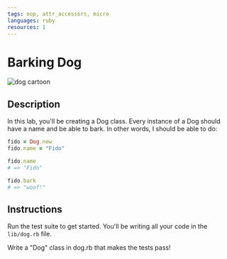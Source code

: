 ```yaml
---
tags: oop, attr_accessors, micro
languages: ruby
resources: 1
---
```


# Barking Dog

![dog cartoon](https://s3-us-west-2.amazonaws.com/web-dev-readme-photos/oo-labs/dog.jpg)

## Description

In this lab, you'll be creating a Dog class. Every instance of a Dog should have
a name and be able to bark. In other words, I should be able to do:

```ruby
fido = Dog.new
fido.name = "Fido"

fido.name
# => "Fido"

fido.bark
# => "woof!"
```

## Instructions

Run the test suite to get started. You'll be writing all your code in the `lib/dog.rb` file.

Write a "Dog" class in dog.rb that makes the tests pass!



